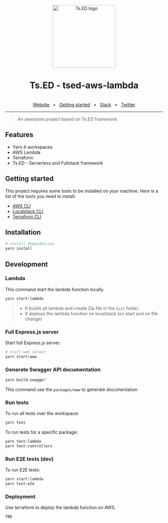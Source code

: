 <p style="text-align: center" align="center">
  <a href="https://tsed.io" target="_blank"><img src="https://tsed.io/tsed-og.png" width="200" alt="Ts.ED logo"/></a>
</p>

<div align="center">
  <h1>Ts.ED - tsed-aws-lambda</h1>
  <br />
  <div align="center">
    <a href="https://cli.tsed.io/">Website</a>
    <span>&nbsp;&nbsp;•&nbsp;&nbsp;</span>
    <a href="https://cli.tsed.io/getting-started.html">Getting started</a>
    <span>&nbsp;&nbsp;•&nbsp;&nbsp;</span>
    <a href="https://api.tsed.io/rest/slack/tsedio/tsed">Slack</a>
    <span>&nbsp;&nbsp;•&nbsp;&nbsp;</span>
    <a href="https://twitter.com/TsED_io">Twitter</a>
  </div>
  <hr />
</div>

> An awesome project based on Ts.ED framework

## Features

- Yarn 4 workspaces
- AWS Lambda
- Terraform
- Ts.ED - Serverless and Fullstack framework

## Getting started

This project requires some tools to be installed on your machine. Here is a list of the tools you need to install:

- [AWS CLI](https://docs.aws.amazon.com/fr_fr/cli/latest/userguide/getting-started-install.html)
- [Localstack CLI](https://docs.localstack.cloud/getting-started/installation/#localstack-cli)
- [Terraform CLI](https://developer.hashicorp.com/terraform/tutorials/aws-get-started/install-cli)

## Installation

```sh
# install dependencies
yarn install
```

## Development

### Lambda

This command start the lambda function locally.

```sh
yarn start:lambda
```

> - It builds all lambda and create Zip file in the `dist` folder.
> - It deploys the lambda function on localstack (on start and on file change)

### Full Express.js server

Start full Express.js server:

```sh
# start web server
yarn start:www
```

### Generate Swagger API documentation

```sh
yarn build:swagger
```

This command use the `packages/www` to generate documentation

### Run tests

To run all tests over the workspace:

```sh
yarn test
```

To run tests for a specific package:

```sh
yarn test:lambda
yarn test:controllers
```

### Run E2E tests (dev)

To run E2E tests:

```sh
yarn start:lambda
yarn test:e2e
```

### Deployment

Use terraform to deploy the lambda function on AWS.

```sh
TBD
```
